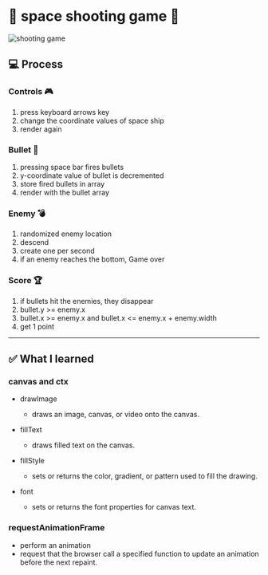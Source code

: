 # 🚀 space shooting game 🚀

![shooting game](https://github.com/yuhyunjeong/shooting-game/assets/88241376/c749ef63-e482-47ea-ac66-7aa52f94173f)


## 💻 Process

### Controls 🎮

1. press keyboard arrows key
2. change the coordinate values of space ship
3. render again

### Bullet 🚀

1. pressing space bar fires bullets
2. y-coordinate value of bullet is decremented
3. store fired bullets in array
4. render with the bullet array

### Enemy 💣

1. randomized enemy location
2. descend
3. create one per second
4. if an enemy reaches the bottom, Game over

### Score 🏆

1. if bullets hit the enemies, they disappear
2. bullet.y >= enemy.x
3. bullet.x >= enemy.x and bullet.x <= enemy.x + enemy.width
4. get 1 point

<p>
<hr/>
<p>

## ✅ What I learned

### canvas and ctx

- drawImage

  - draws an image, canvas, or video onto the canvas.

- fillText

  - draws filled text on the canvas.

- fillStyle

  - sets or returns the color, gradient, or pattern used to fill the drawing.

- font

  - sets or returns the font properties for canvas text.

### requestAnimationFrame

- perform an animation
- request that the browser call a specified function 
to update an animation before the next repaint.
